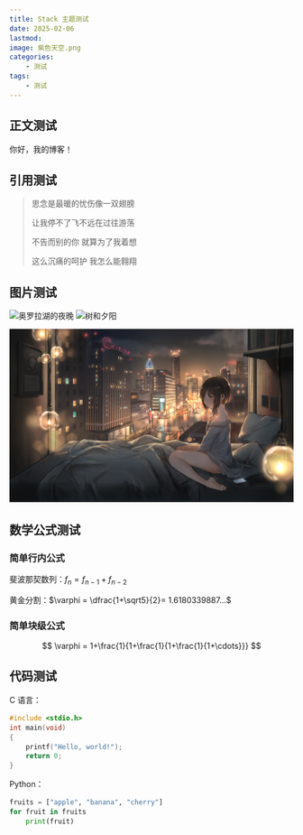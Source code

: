 ```yaml
---
title: Stack 主题测试
date: 2025-02-06
lastmod:
image: 紫色天空.png
categories:
    - 测试
tags:
    - 测试
---
```


## 正文测试

你好，我的博客！

## 引用测试

> 思念是最暖的忧伤像一双翅膀
>
> 让我停不了飞不远在过往游荡
>
> 不告而别的你 就算为了我着想
>
> 这么沉痛的呵护 我怎么能翱翔

## 图片测试

![奥罗拉湖的夜晚](奥罗拉湖的夜晚.jpg) ![树和夕阳](树和夕阳.png)

![忧伤](忧伤.jpg)

## 数学公式测试

### 简单行内公式

斐波那契数列：$f_n=f_{n-1}+f_{n-2}$

黄金分割：$\varphi = \dfrac{1+\sqrt5}{2}= 1.6180339887…$

### 简单块级公式

$$
\varphi = 1+\frac{1}{1+\frac{1}{1+\frac{1}{1+\cdots}}}
$$

## 代码测试

C 语言：

```c
#include <stdio.h>
int main(void)
{
    printf("Hello, world!");
    return 0;
}
```

Python：

```python
fruits = ["apple", "banana", "cherry"]
for fruit in fruits
    print(fruit)
```
